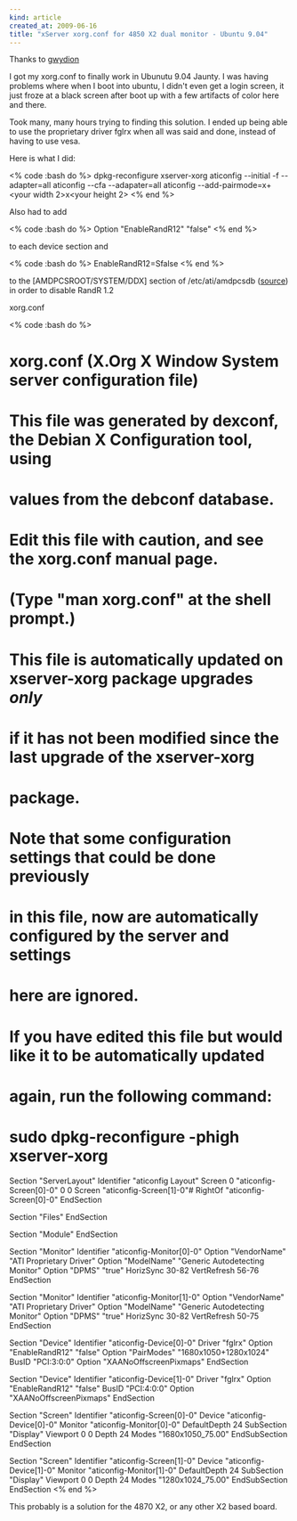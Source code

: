 ```yaml
---
kind: article
created_at: 2009-06-16
title: "xServer xorg.conf for 4850 X2 dual monitor - Ubuntu 9.04"
---
```


Thanks to [gwydion](http://blog.morrigan.ch/?p=52)

I got my xorg.conf to finally work in Ubunutu 9.04 Jaunty. I was having problems where when I boot into ubuntu, I didn't even get a login screen, it just froze at a black screen after boot up with a few artifacts of color here and there.

Took many, many hours trying to finding this solution. I ended up being able to use the proprietary driver fglrx when all was said and done, instead of having to use vesa.

Here is what I did:

<% code :bash do %>
dpkg-reconfigure xserver-xorg
aticonfig --initial -f --adapter=all
aticonfig --cfa --adapater=all
aticonfig --add-pairmode=<your width>x<your height>+<your width 2>x<your height 2>
<% end %>

Also had to add

<% code :bash do %>
Option "EnableRandR12" "false"
<% end %>

to each device section and

<% code :bash do %>
EnableRandR12=Sfalse
<% end %>

to the [AMDPCSROOT/SYSTEM/DDX] section of /etc/ati/amdpcsdb ([source](http://ubuntuforums.org/showthread.php?p=7144148)) in order to disable RandR 1.2

xorg.conf

<% code :bash do %>

# xorg.conf (X.Org X Window System server configuration file)
#
# This file was generated by dexconf, the Debian X Configuration tool, using
# values from the debconf database.
#
# Edit this file with caution, and see the xorg.conf manual page.
# (Type "man xorg.conf" at the shell prompt.)
#
# This file is automatically updated on xserver-xorg package upgrades *only*
# if it has not been modified since the last upgrade of the xserver-xorg
# package.
#
# Note that some configuration settings that could be done previously
# in this file, now are automatically configured by the server and settings
# here are ignored.
#
# If you have edited this file but would like it to be automatically updated
# again, run the following command:
#   sudo dpkg-reconfigure -phigh xserver-xorg

Section "ServerLayout"
	Identifier     "aticonfig Layout"
	Screen      0  "aticonfig-Screen[0]-0" 0 0
	Screen         "aticonfig-Screen[1]-0"# RightOf "aticonfig-Screen[0]-0"
EndSection

Section "Files"
EndSection

Section "Module"
EndSection

Section "Monitor"
	Identifier   "aticonfig-Monitor[0]-0"
	Option	    "VendorName" "ATI Proprietary Driver"
	Option	    "ModelName" "Generic Autodetecting Monitor"
	Option	    "DPMS" "true"
	HorizSync   30-82
	VertRefresh  56-76
EndSection

Section "Monitor"
	Identifier   "aticonfig-Monitor[1]-0"
	Option	    "VendorName" "ATI Proprietary Driver"
	Option	    "ModelName" "Generic Autodetecting Monitor"
	Option	    "DPMS" "true"
	HorizSync   30-82
	VertRefresh  50-75
EndSection

Section "Device"
	Identifier  "aticonfig-Device[0]-0"
	Driver      "fglrx"
	Option	    "EnableRandR12" "false"
	Option	    "PairModes" "1680x1050+1280x1024"
	BusID       "PCI:3:0:0"
	Option          "XAANoOffscreenPixmaps"
EndSection

Section "Device"
	Identifier  "aticonfig-Device[1]-0"
	Driver      "fglrx"
	Option	    "EnableRandR12" "false"
	BusID       "PCI:4:0:0"
	Option          "XAANoOffscreenPixmaps"
EndSection

Section "Screen"
	Identifier "aticonfig-Screen[0]-0"
	Device     "aticonfig-Device[0]-0"
	Monitor    "aticonfig-Monitor[0]-0"
	DefaultDepth     24
	SubSection "Display"
		Viewport   0 0
		Depth     24
		Modes      "1680x1050_75.00"
	EndSubSection
EndSection

Section "Screen"
	Identifier "aticonfig-Screen[1]-0"
	Device     "aticonfig-Device[1]-0"
	Monitor    "aticonfig-Monitor[1]-0"
	DefaultDepth     24
	SubSection "Display"
		Viewport   0 0
		Depth     24
		Modes      "1280x1024_75.00"
	EndSubSection
EndSection
<% end %>


This probably is a solution for the 4870 X2, or any other X2 based board.
